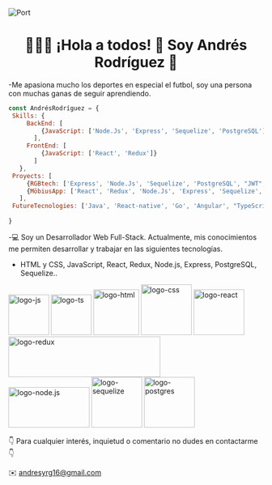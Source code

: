 
![Port](https://i.postimg.cc/ydkR2sLS/imagen.png)

<h1 align="center">  🙋🏻‍♂️ ¡Hola a todos! 👋 Soy Andrés Rodríguez 👋 </h1>

 -Me apasiona mucho los deportes en especial el futbol, soy una persona con muchas ganas de seguir aprendiendo. 
 
 ```js
const AndrésRodríguez = {
  Skills: {
      BackEnd: [
          {JavaScript: ['Node.Js', 'Express', 'Sequelize', 'PostgreSQL']},
        ],
      FrontEnd: [
          {JavaScript: ['React', 'Redux']}
        ]
    },
  Proyects: [
      {RGBtech: ['Express', 'Node.Js', 'Sequelize', 'PostgreSQL', "JWT", "Passport"]},
      {MöbiusApp: ['React', 'Redux', 'Node.Js', 'Express', 'Sequelize', 'PostgreSQL']}
    ],
  FutureTecnologies: ['Java', 'React-native', 'Go', 'Angular', "TypeScript", "Next.js"],
  
}
```
 
-💻 Soy un Desarrollador Web Full-Stack.
Actualmente, mis conocimientos me permiten desarrollar y trabajar en las siguientes tecnologías.
- HTML y CSS, JavaScript, React, Redux, Node.js, Express, PostgreSQL, Sequelize..


<!--
**andresyrg16/andresyrg16** is a ✨ _special_ ✨ repository because its `README.md` (this file) appears on your GitHub profile.

Here are some ideas to get you started:

- 🔭 I’m currently working on ...
- 🌱 I’m currently learning ...
- 👯 I’m looking to collaborate on ...
- 🤔 I’m looking for help with ...
- 💬 Ask me about ...
- 📫 How to reach me: ...
- 😄 Pronouns: ...
- ⚡ Fun fact: ...
-->
<img alt="logo-js" src="https://upload.wikimedia.org/wikipedia/commons/thumb/9/99/Unofficial_JavaScript_logo_2.svg/480px-Unofficial_JavaScript_logo_2.svg.png" height="80" width="80"> <img alt="logo-ts" src="https://upload.wikimedia.org/wikipedia/commons/thumb/4/4c/Typescript_logo_2020.svg/1200px-Typescript_logo_2020.svg.png" height="80" width="80"> <img alt="logo-html" src="https://upload.wikimedia.org/wikipedia/commons/thumb/6/61/HTML5_logo_and_wordmark.svg/1024px-HTML5_logo_and_wordmark.svg.png" height="90" width="90">     <img alt="logo-css" src="https://cdn.freebiesupply.com/logos/large/2x/css3-logo-png-transparent.png" height="100" width="100">      <img alt="logo-react" src="https://upload.wikimedia.org/wikipedia/commons/thumb/4/47/React.svg/1200px-React.svg.png" height="90" width="100">      <img alt="logo-redux" src="https://upload.wikimedia.org/wikipedia/commons/thumb/3/30/Redux_Logo.png/1200px-Redux_Logo.png" height="80" width="300">    
<img alt="logo-node.js" src="https://cdn.pixabay.com/photo/2015/04/23/17/41/node-js-736399_1280.png" height="80" width="160"> <img alt="logo-sequelize" src="https://cdn.icon-icons.com/icons2/2107/PNG/512/file_type_sequelize_icon_130173.png" height="100" width="100"> <img alt="logo-postgres" src="https://upload.wikimedia.org/wikipedia/commons/thumb/2/29/Postgresql_elephant.svg/1200px-Postgresql_elephant.svg.png" height="100" width="100"> 

👇 Para cualquier interés, inquietud o comentario no dudes en contactarme 👇

✉️ <a>andresyrg16@gmail.com</a>
